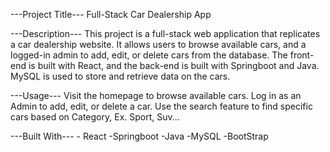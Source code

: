 ---Project Title--- 
Full-Stack Car Dealership App

---Description--- 
This project is a full-stack web application that replicates a car dealership website. It allows users to browse available cars, and a logged-in admin to add, edit, or delete cars from the database. The front-end is built with React, and the back-end is built with Springboot and Java. MySQL is used to store and retrieve data on the cars.

---Usage--- 
Visit the homepage to browse available cars. Log in as an Admin to add, edit, or delete a car. Use the search feature to find specific cars based on Category, Ex. Sport, Suv...

---Built With--- -
React -Springboot -Java -MySQL -BootStrap
